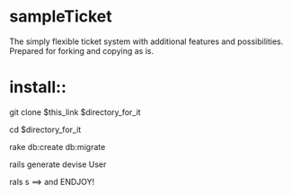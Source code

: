 # sampleTicket
The simply flexible ticket system with additional features and possibilities. 
Prepared for forking and copying as is.

# install::

git clone $this_link $directory_for_it

cd $directory_for_it

rake db:create db:migrate

rails generate devise User

rals s  ==> and ENDJOY!